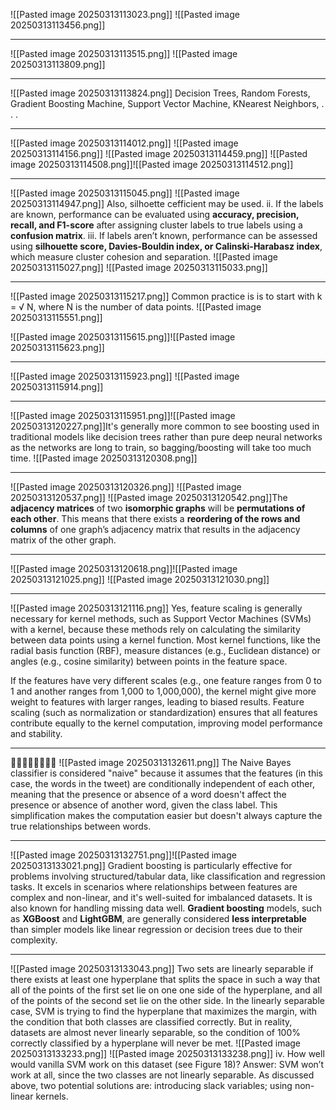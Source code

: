 ![[Pasted image 20250313113023.png]]
![[Pasted image 20250313113456.png]]

---

![[Pasted image 20250313113515.png]]
![[Pasted image 20250313113809.png]]

---

![[Pasted image 20250313113824.png]]
Decision Trees, Random Forests, Gradient Boosting Machine, Support Vector Machine, KNearest Neighbors, . . .

---

![[Pasted image 20250313114012.png]]
![[Pasted image 20250313114156.png]]
![[Pasted image 20250313114459.png]]
![[Pasted image 20250313114508.png]]![[Pasted image 20250313114512.png]]

---

![[Pasted image 20250313115045.png]]
![[Pasted image 20250313114947.png]]
Also, silhoette cefficient may be used.
ii. If the labels are known, performance can be evaluated using **accuracy, precision, recall, and F1-score** after assigning cluster labels to true labels using a **confusion matrix**.
iii. If labels aren’t known, performance can be assessed using **silhouette score, Davies-Bouldin index, or Calinski-Harabasz index**, which measure cluster cohesion and separation.
![[Pasted image 20250313115027.png]]
![[Pasted image 20250313115033.png]]

---

![[Pasted image 20250313115217.png]]
Common practice is is to start with k = √ N, where N is the number of data points.
![[Pasted image 20250313115551.png]]

![[Pasted image 20250313115615.png]]![[Pasted image 20250313115623.png]]

---

![[Pasted image 20250313115923.png]]
![[Pasted image 20250313115914.png]]

---

![[Pasted image 20250313115951.png]]![[Pasted image 20250313120227.png]]It's generally more common to see boosting used in traditional models like decision trees rather than pure deep neural networks as the networks are long to train, so bagging/boosting will take too much time.
![[Pasted image 20250313120308.png]]

---

![[Pasted image 20250313120326.png]]
![[Pasted image 20250313120537.png]]
![[Pasted image 20250313120542.png]]The **adjacency matrices** of two **isomorphic graphs** will be **permutations of each other**. This means that there exists a **reordering of the rows and columns** of one graph’s adjacency matrix that results in the adjacency matrix of the other graph.

---

![[Pasted image 20250313120618.png]]![[Pasted image 20250313121025.png]]
![[Pasted image 20250313121030.png]]

---

![[Pasted image 20250313121116.png]]
Yes, feature scaling is generally necessary for kernel methods, such as Support Vector Machines (SVMs) with a kernel, because these methods rely on calculating the similarity between data points using a kernel function. Most kernel functions, like the radial basis function (RBF), measure distances (e.g., Euclidean distance) or angles (e.g., cosine similarity) between points in the feature space.

If the features have very different scales (e.g., one feature ranges from 0 to 1 and another ranges from 1,000 to 1,000,000), the kernel might give more weight to features with larger ranges, leading to biased results. Feature scaling (such as normalization or standardization) ensures that all features contribute equally to the kernel computation, improving model performance and stability.

---

🚩🚩🚩🚩🚩🚩🚩🚩
![[Pasted image 20250313132611.png]]
The Naive Bayes classifier is considered "naive" because it assumes that the features (in this case, the words in the tweet) are conditionally independent of each other, meaning that the presence or absence of a word doesn't affect the presence or absence of another word, given the class label. This simplification makes the computation easier but doesn't always capture the true relationships between words.

---

![[Pasted image 20250313132751.png]]![[Pasted image 20250313133021.png]]
Gradient boosting is particularly effective for problems involving structured/tabular data, like classification and regression tasks. It excels in scenarios where relationships between features are complex and non-linear, and it's well-suited for imbalanced datasets. It is also known for handling missing data well. **Gradient boosting** models, such as **XGBoost** and **LightGBM**, are generally considered **less interpretable** than simpler models like linear regression or decision trees due to their complexity.

---

![[Pasted image 20250313133043.png]]
Two sets are linearly separable if there exists at least one hyperplane that splits the space in such a way that all of the points of the first set lie on one one side of the hyperplane, and all of the points of the second set lie on the other side. In the linearly separable case, SVM is trying to find the hyperplane that maximizes the margin, with the condition that both classes are classified correctly. But in reality, datasets are almost never linearly separable, so the condition of 100% correctly classified by a hyperplane will never be met.
![[Pasted image 20250313133233.png]]
![[Pasted image 20250313133238.png]]
iv. How well would vanilla SVM work on this dataset (see Figure 18)? Answer: SVM won’t work at all, since the two classes are not linearly separable. As discussed above, two potential solutions are: introducing slack variables; using non-linear kernels.